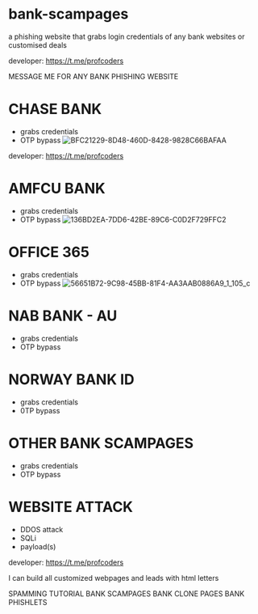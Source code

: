 # bank-scampages
a phishing website that grabs login credentials of any bank websites or customised deals

developer: https://t.me/profcoders

MESSAGE ME FOR ANY BANK PHISHING WEBSITE

#  CHASE BANK
-  grabs credentials
-  OTP bypass
![BFC21229-8D48-460D-8428-9828C66BAFAA](https://github.com/thegreydev/bank-scampages/assets/172133630/0a4fd6f0-d3fc-46b6-959e-78037779c1f6)
 
developer: https://t.me/profcoders

# AMFCU BANK 
-  grabs credentials
-   OTP bypass
![136BD2EA-7DD6-42BE-89C6-C0D2F729FFC2](https://github.com/thegreydev/bank-scampages/assets/172133630/e8496d4e-f537-44de-bbb1-a111a91955b4)

# OFFICE 365 
-  grabs credentials
-   OTP bypass
![56651B72-9C98-45BB-81F4-AA3AAB0886A9_1_105_c](https://github.com/user-attachments/assets/d4dfc5b8-7d2b-4bbf-aacb-8859d8e817fe)

   
# NAB BANK - AU 
-  grabs credentials
-   OTP bypass
 
# NORWAY BANK ID
- grabs credentials
- 0TP bypass


#  OTHER BANK SCAMPAGES 
-  grabs credentials
- OTP bypass

# WEBSITE ATTACK
- DDOS attack
- SQLi
- payload(s)


developer: https://t.me/profcoders


I can build all customized webpages and leads with html letters

SPAMMING TUTORIAL
BANK SCAMPAGES
BANK CLONE PAGES
BANK PHISHLETS
